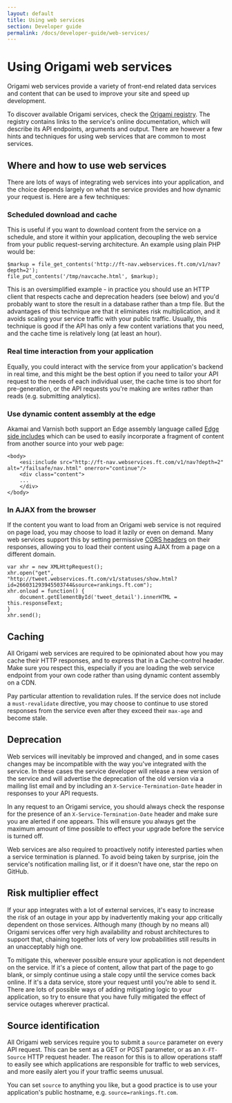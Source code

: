 ```yaml
---
layout: default
title: Using web services
section: Developer guide
permalink: /docs/developer-guide/web-services/
---
```


# Using Origami web services

Origami web services provide a variety of front-end related data services and content that can be used to improve your site and speed up development.

To discover available Origami services, check the [Origami registry](http://registry.origami.ft.com).  The registry contains links to the service's online documentation, which will describe its API endpoints, arguments and output.  There are however a few hints and techniques for using web services that are common to most services.

## Where and how to use web services

There are lots of ways of integrating web services into your application, and the choice depends largely on what the service provides and how dynamic your request is.  Here are a few techniques:

### Scheduled download and cache

This is useful if you want to download content from the service on a schedule, and store it within your application, decoupling the web service from your public request-serving architecture.  An example using plain PHP would be:

<?prettify lang=php linenums?>
	$markup = file_get_contents('http://ft-nav.webservices.ft.com/v1/nav?depth=2');
	file_put_contents('/tmp/navcache.html', $markup);

This is an oversimplified example - in practice you should use an HTTP client that respects cache and deprecation headers (see below) and you'd probably want to store the result in a database rather than a tmp file.  But the advantages of this technique are that it eliminates risk multiplication, and it avoids scaling your service traffic with your public traffic.  Usually, this technique is good if the API has only a few content variations that you need, and the cache time is relatively long (at least an hour).

### Real time interaction from your application

Equally, you could interact with the service from your application's backend in real time, and this might be the best option if you need to tailor your API request to the needs of each individual user, the cache time is too short for pre-generation, or the API requests you're making are writes rather than reads (e.g. submitting analytics).

### Use dynamic content assembly at the edge

Akamai and Varnish both support an Edge assembly language called [Edge side includes](http://en.wikipedia.org/wiki/Edge_Side_Includes) which can be used to easily incorporate a fragment of content from another source into your web page:

	<body>
		<esi:include src="http://ft-nav.webservices.ft.com/v1/nav?depth=2" alt="/failsafe/nav.html" onerror="continue"/>
		<div class="content">
		...
		</div>
	</body>


### In AJAX from the browser

If the content you want to load from an Origami web service is not required on page load, you may choose to load it lazily or even on demand.  Many web services support this by setting permissive [CORS headers](http://en.wikipedia.org/wiki/Cross-origin_resource_sharing) on their responses, allowing you to load their content using AJAX from a page on a different domain.

	var xhr = new XMLHttpRequest();
	xhr.open("get", "http://tweet.webservices.ft.com/v1/statuses/show.html?id=266031293945503744&source=rankings.ft.com");
	xhr.onload = function() {
		document.getElementById('tweet_detail').innerHTML = this.responseText;
	}
	xhr.send();


## Caching

All Origami web services are required to be opinionated about how you may cache their HTTP responses, and to express that in a Cache-control header.  Make sure you respect this, especially if you are loading the web service endpoint from your own code rather than using dynamic content assembly on a CDN.

Pay particular attention to revalidation rules.  If the service does not include a `must-revalidate` directive, you may choose to continue to use stored responses from the service even after they exceed their `max-age` and become stale.

## Deprecation

Web services will inevitably be improved and changed, and in some cases changes may be incompatible with the way you've integrated with the service.  In these cases the service developer will release a new version of the service and will advertise the deprecation of the old version via a mailing list email and by including an `X-Service-Termination-Date` header in responses to your API requests.

In any request to an Origami service, you should always check the response for the presence of an `X-Service-Termination-Date` header and make sure you are alerted if one appears.  This will ensure you always get the maximum amount of time possible to effect your upgrade before the service is turned off.

Web services are also required to proactively notify interested parties when a service termination is planned.  To avoid being taken by surprise, join the service's notification mailing list, or if it doesn't have one, star the repo on GitHub.

## Risk multiplier effect

If your app integrates with a lot of external services, it's easy to increase the risk of an outage in your app by inadvertently making your app critically dependent on those services.  Although many (though by no means all) Origami services offer very high availability and robust architectures to support that, chaining together lots of very low probabilities still results in an unacceptably high one.

To mitigate this, wherever possible ensure your application is not dependent on the service.  If it's a piece of content, allow that part of the page to go blank, or simply continue using a stale copy until the service comes back online.   If it's a data service, store your request until you're able to send it.  There are lots of possible ways of adding mitigating logic to your application, so try to ensure that you have fully mitigated the effect of service outages wherever practical.

## Source identification

All Origami web services require you to submit a `source` parameter on every API request.  This can be sent as a GET or POST parameter, or as an `X-FT-Source` HTTP request header.  The reason for this is to allow operations staff to easily see which applications are responsible for traffic to web services, and more easily alert you if your traffic seems unusual.

You can set `source` to anything you like, but a good practice is to use your application's public hostname, e.g. `source=rankings.ft.com`.
